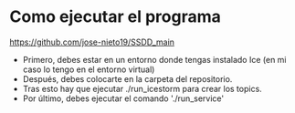 # Como ejecutar el programa
https://github.com/jose-nieto19/SSDD_main

- Primero, debes estar en un entorno donde tengas instalado Ice (en mi caso lo tengo en el entorno virtual)
- Después, debes colocarte en la carpeta del repositorio.
- Tras esto hay que ejecutar ./run_icestorm para crear los topics.
- Por último, debes ejecutar el comando './run_service'
